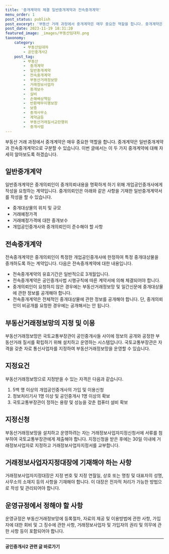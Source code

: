 ```yaml
---
title: '중개계약의 체결 일반중개계약과 전속중개계약'
menu_order: 1
post_status: publish
post_excerpt: '부동산 거래 과정에서 중개계약은 매우 중요한 역할을 합니다. 중개계약은 일반중개계약과 전속중개계약으로 구분할 수 있습니다. 이번 글에서는 이 두 가지 중개계약에 대해 자세히 알아보도록 하겠습니다.'
post_date: 2023-11-19 18:31:20
featured_image: _images/부동산임대차.png
taxonomy:
    category:
        - 부동산임대차
        - 공인중개사2
    post_tag:
        - 부동산
        -  중개계약
        -  일반중개계약
        -  전속중개계약
        -  부동산거래정보망
        -  거래정보사업자
        -  중개보수
        -  실비
        -  손해배상책임
        -  반환채무이행보장
        -  보증
        -  중개사무소
        -  계약금등
        -  부동산거래질서교란행위
        -  중개사법
---
```



부동산 거래 과정에서 중개계약은 매우 중요한 역할을 합니다. 중개계약은 일반중개계약과 전속중개계약으로 구분할 수 있습니다. 이번 글에서는 이 두 가지 중개계약에 대해 자세히 알아보도록 하겠습니다. 

## 일반중개계약

일반중개계약은 중개의뢰인이 중개의뢰내용을 명확하게 하기 위해 개업공인중개사에게 작성을 요청하는 계약입니다. 중개의뢰인은 아래와 같은 사항을 기재한 일반중개계약서를 작성을 할 수 있습니다.
- 중개대상물의 위치 및 규모
- 거래예정가격
- 거래예정가격에 대한 중개보수
- 개업공인중개사와 중개의뢰인이 준수해야 할 사항

## 전속중개계약

전속중개계약은 중개의뢰인이 특정한 개업공인중개사에 한정하여 특정 중개대상물을 중개하도록 하는 계약입니다. 다음은 전속중개계약에 대한 내용입니다.

- 전속중개계약의 유효기간은 일반적으로 3개월입니다.
- 전속중개계약은 공인중개사법 시행규칙에 따른 계약서에 의해 체결되어야 합니다.
- 중개의뢰인이 요청하지 않은 경우에는 부동산거래정보망 및 일간신문에 중개대상물에 관한 정보를 공개해야 합니다.
- 전속중개계약은 전체적인 중개대상물에 관한 정보를 공개해야 합니다. 단, 중개의뢰인이 비공개를 요청한 경우에는 공개해서는 안 됩니다.

## 부동산거래정보망의 지정 및 이용

부동산거래정보망은 국토교통부장관이 공인중개사들 사이에 정보의 공개와 공정한 부동산거래 질서를 확립하기 위해 설치하고 운영하는 시스템입니다. 국토교통부장관은 자격을 갖춘 자로 통신사업자를 지정하여 부동산거래정보망을 운영할 수 있습니다. 

## 지정요건
부동산거래정보망으로 지정받을 수 있는 자격은 다음과 같습니다.
1. 5백 명 이상의 개업공인중개사의 가입 및 이용신청
2. 정보처리기사 1명 이상 및 공인중개사 1명 이상의 확보
3. 국토교통부장관이 정하는 용량 및 성능을 갖춘 컴퓨터 설비 확보

## 지정신청
부동산거래정보망을 설치하고 운영하려는 자는 거래정보사업자지정신청서에 서류를 첨부하여 국토교통부장관에게 제출해야 합니다. 지정신청을 받은 후에는 30일 이내에 거래정보사업자로 지정하고 거래정보사업자지정서를 교부합니다.

## 거래정보사업자지정대장에 기재해야 하는 사항

거래정보사업자지정대장은 지정 번호 및 지정 연월일, 상호 또는 명칭 및 대표자의 성명, 사무소의 소재지 등의 사항을 기재해야 합니다. 이 대장은 전자적 처리가 가능한 방법으로 작성 및 관리되어야 합니다. 

## 운영규정에서 정해야 할 사항

운영규정은 부동산거래정보망에 등록절차, 자료의 제공 및 이용방법에 관한 사항, 가입자에 대한 회비 및 그 징수에 관한 사항, 거래정보사업자 및 가입자의 권리 및 의무에 관한 사항 등이 포함되어야 합니다. 
<!-- wp:separator -->
<hr class="wp-block-separator has-alpha-channel-opacity"/>
<!-- /wp:separator -->

<!-- wp:group {"backgroundColor":"base","layout":{"type":"constrained"}} -->
<div class="wp-block-group has-base-background-color has-background"><!-- wp:paragraph {"align":"center","fontSize":"medium"} -->
<p class="has-text-align-center has-large-font-size"><strong>공인중개사2 관련 글 바로가기</strong></p>
<!-- /wp:paragraph -->


<!-- wp:latest-posts
{"categories":[{"id":22741,"count":19,"description":"","link":"https://uknowlaw.com/category/%ea%b3%b5%ec%9d%b8%ec%a4%91%ea%b0%9c%ec%82%ac2/","name":"공인중개사2","slug":"공인중개사2","taxonomy":"category","parent":0,"meta":[],"_links":{"self":[{"href":"https://uknowlaw.com/wp-json/wp/v2/categories/22741"}],"collection":[{"href":"https://uknowlaw.com/wp-json/wp/v2/categories"}],"about":[{"href":"https://uknowlaw.com/wp-json/wp/v2/taxonomies/category"}],"wp:post_type":[{"href":"https://uknowlaw.com/wp-json/wp/v2/posts?categories=22741"}],"curies":[{"name":"wp","href":"https://api.w.org/{rel}","templated":true}]}}],"postsToShow":100,"excerptLength":28,"postLayout":"grid","columns":2,"featuredImageAlign":"left","featuredImageSizeSlug":"large","fontSize":"small"} /--></div>
<!-- /wp:group -->